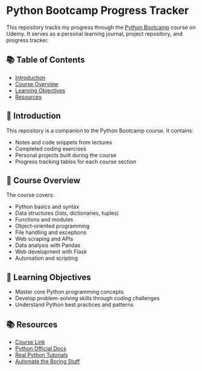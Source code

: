 # Python Bootcamp Progress Tracker

This repository tracks my progress through the [Python Bootcamp](https://www.udemy.com/course/python-bootcamp) course on Udemy. It serves as a personal learning journal, project repository, and progress tracker.

## 📚 Table of Contents
- [Introduction](#introduction)
- [Course Overview](#course-overview)
- [Learning Objectives](#learning-objectives)
- [Resources](#resources)

## 🧭 Introduction
This repository is a companion to the Python Bootcamp course. It contains:
- Notes and code snippets from lectures
- Completed coding exercises
- Personal projects built during the course
- Progress tracking tables for each course section

## 🎯 Course Overview
The course covers:
- Python basics and syntax
- Data structures (lists, dictionaries, tuples)
- Functions and modules
- Object-oriented programming
- File handling and exceptions
- Web scraping and APIs
- Data analysis with Pandas
- Web development with Flask
- Automation and scripting

## 🎯 Learning Objectives
- Master core Python programming concepts
- Develop problem-solving skills through coding challenges
- Understand Python best practices and patterns

## 📚 Resources
- [Course Link](https://www.udemy.com/course/python-bootcamp)
- [Python Official Docs](https://docs.python.org/3/)
- [Real Python Tutorials](https://realpython.com/)
- [Automate the Boring Stuff](https://automatetheboringstuff.com/)
